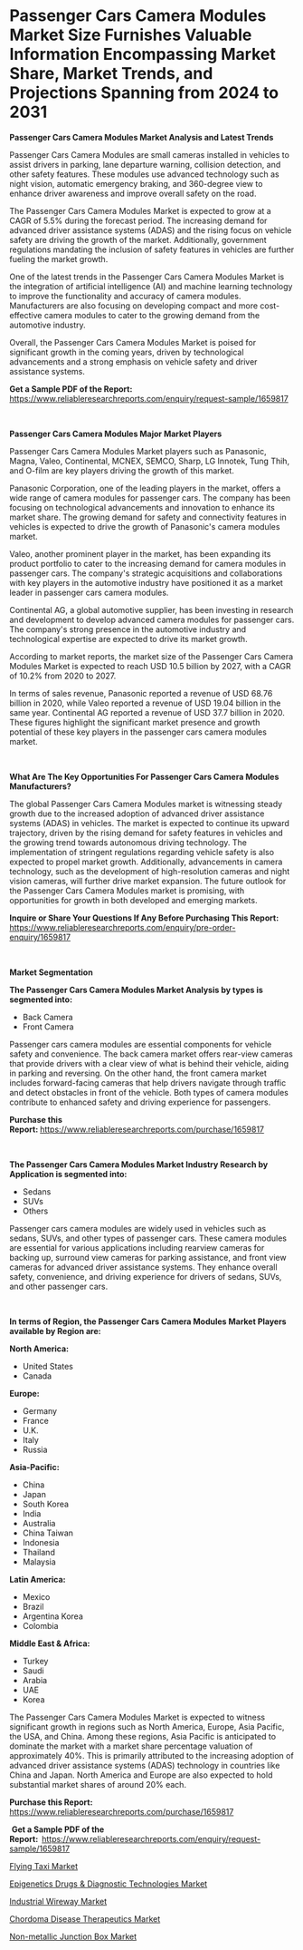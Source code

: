 <p><h1>Passenger Cars Camera Modules Market Size Furnishes Valuable Information Encompassing Market Share, Market Trends, and Projections Spanning from 2024 to 2031</h1></p><p><strong>Passenger Cars Camera Modules Market Analysis and Latest Trends</strong></p>
<p><p>Passenger Cars Camera Modules are small cameras installed in vehicles to assist drivers in parking, lane departure warning, collision detection, and other safety features. These modules use advanced technology such as night vision, automatic emergency braking, and 360-degree view to enhance driver awareness and improve overall safety on the road.</p><p>The Passenger Cars Camera Modules Market is expected to grow at a CAGR of 5.5% during the forecast period. The increasing demand for advanced driver assistance systems (ADAS) and the rising focus on vehicle safety are driving the growth of the market. Additionally, government regulations mandating the inclusion of safety features in vehicles are further fueling the market growth.</p><p>One of the latest trends in the Passenger Cars Camera Modules Market is the integration of artificial intelligence (AI) and machine learning technology to improve the functionality and accuracy of camera modules. Manufacturers are also focusing on developing compact and more cost-effective camera modules to cater to the growing demand from the automotive industry.</p><p>Overall, the Passenger Cars Camera Modules Market is poised for significant growth in the coming years, driven by technological advancements and a strong emphasis on vehicle safety and driver assistance systems.</p></p>
<p><strong>Get a Sample PDF of the Report:&nbsp;</strong> <a href="https://www.reliableresearchreports.com/enquiry/request-sample/1659817">https://www.reliableresearchreports.com/enquiry/request-sample/1659817</a></p>
<p>&nbsp;</p>
<p><strong>Passenger Cars Camera Modules Major Market Players</strong></p>
<p><p>Passenger Cars Camera Modules Market players such as Panasonic, Magna, Valeo, Continental, MCNEX, SEMCO, Sharp, LG Innotek, Tung Thih, and O-film are key players driving the growth of this market.</p><p>Panasonic Corporation, one of the leading players in the market, offers a wide range of camera modules for passenger cars. The company has been focusing on technological advancements and innovation to enhance its market share. The growing demand for safety and connectivity features in vehicles is expected to drive the growth of Panasonic's camera modules market. </p><p>Valeo, another prominent player in the market, has been expanding its product portfolio to cater to the increasing demand for camera modules in passenger cars. The company's strategic acquisitions and collaborations with key players in the automotive industry have positioned it as a market leader in passenger cars camera modules.</p><p>Continental AG, a global automotive supplier, has been investing in research and development to develop advanced camera modules for passenger cars. The company's strong presence in the automotive industry and technological expertise are expected to drive its market growth.</p><p>According to market reports, the market size of the Passenger Cars Camera Modules Market is expected to reach USD 10.5 billion by 2027, with a CAGR of 10.2% from 2020 to 2027. </p><p>In terms of sales revenue, Panasonic reported a revenue of USD 68.76 billion in 2020, while Valeo reported a revenue of USD 19.04 billion in the same year. Continental AG reported a revenue of USD 37.7 billion in 2020. These figures highlight the significant market presence and growth potential of these key players in the passenger cars camera modules market.</p></p>
<p>&nbsp;</p>
<p><strong>What Are The Key Opportunities For Passenger Cars Camera Modules Manufacturers?</strong></p>
<p><p>The global Passenger Cars Camera Modules market is witnessing steady growth due to the increased adoption of advanced driver assistance systems (ADAS) in vehicles. The market is expected to continue its upward trajectory, driven by the rising demand for safety features in vehicles and the growing trend towards autonomous driving technology. The implementation of stringent regulations regarding vehicle safety is also expected to propel market growth. Additionally, advancements in camera technology, such as the development of high-resolution cameras and night vision cameras, will further drive market expansion. The future outlook for the Passenger Cars Camera Modules market is promising, with opportunities for growth in both developed and emerging markets.</p></p>
<p><strong>Inquire or Share Your Questions If Any Before Purchasing This Report:</strong> <a href="https://www.reliableresearchreports.com/enquiry/pre-order-enquiry/1659817">https://www.reliableresearchreports.com/enquiry/pre-order-enquiry/1659817</a></p>
<p>&nbsp;</p>
<p><strong>Market Segmentation</strong></p>
<p><strong>The Passenger Cars Camera Modules Market Analysis by types is segmented into:</strong></p>
<p><ul><li>Back Camera</li><li>Front Camera</li></ul></p>
<p><p>Passenger cars camera modules are essential components for vehicle safety and convenience. The back camera market offers rear-view cameras that provide drivers with a clear view of what is behind their vehicle, aiding in parking and reversing. On the other hand, the front camera market includes forward-facing cameras that help drivers navigate through traffic and detect obstacles in front of the vehicle. Both types of camera modules contribute to enhanced safety and driving experience for passengers.</p></p>
<p><strong>Purchase this Report:&nbsp;</strong><a href="https://www.reliableresearchreports.com/purchase/1659817">https://www.reliableresearchreports.com/purchase/1659817</a></p>
<p>&nbsp;</p>
<p><strong>The Passenger Cars Camera Modules Market Industry Research by Application is segmented into:</strong></p>
<p><ul><li>Sedans</li><li>SUVs</li><li>Others</li></ul></p>
<p><p>Passenger cars camera modules are widely used in vehicles such as sedans, SUVs, and other types of passenger cars. These camera modules are essential for various applications including rearview cameras for backing up, surround view cameras for parking assistance, and front view cameras for advanced driver assistance systems. They enhance overall safety, convenience, and driving experience for drivers of sedans, SUVs, and other passenger cars.</p></p>
<p>&nbsp;</p>
<p><strong>In terms of Region, the Passenger Cars Camera Modules Market Players available by Region are:</strong></p>
<p>
    <p> <strong> North America: </strong>
        <ul>
            <li>United States</li>
            <li>Canada</li>
        </ul>
        </p> 
    <p> <strong> Europe: </strong>
        <ul>
            <li>Germany</li>
            <li>France</li>
            <li>U.K.</li>
            <li>Italy</li>
            <li>Russia</li>
        </ul>
        </p> 
    <p> <strong> Asia-Pacific: </strong>
        <ul>
            <li>China</li>
            <li>Japan</li>
            <li>South Korea</li>
            <li>India</li>
            <li>Australia</li>
            <li>China Taiwan</li>
            <li>Indonesia</li>
            <li>Thailand</li>
            <li>Malaysia</li>
        </ul>
        </p> 
    <p> <strong> Latin America: </strong>
        <ul>
            <li>Mexico</li>
            <li>Brazil</li>
            <li>Argentina Korea</li>
            <li>Colombia</li>
        </ul>
        </p> 
    <p> <strong> Middle East & Africa: </strong>
        <ul>
            <li>Turkey</li>
            <li>Saudi</li>
            <li>Arabia</li>
            <li>UAE</li>
            <li>Korea</li>
        </ul>
    </p>
    </p>
<p><p>The Passenger Cars Camera Modules Market is expected to witness significant growth in regions such as North America, Europe, Asia Pacific, the USA, and China. Among these regions, Asia Pacific is anticipated to dominate the market with a market share percentage valuation of approximately 40%. This is primarily attributed to the increasing adoption of advanced driver assistance systems (ADAS) technology in countries like China and Japan. North America and Europe are also expected to hold substantial market shares of around 20% each.</p></p>
<p><strong>Purchase this Report: </strong><a href="https://www.reliableresearchreports.com/purchase/1659817">https://www.reliableresearchreports.com/purchase/1659817</a></p>
<p>&nbsp;<strong>Get a Sample PDF of the Report:&nbsp;&nbsp;</strong><a href="https://www.reliableresearchreports.com/enquiry/request-sample/1659817">https://www.reliableresearchreports.com/enquiry/request-sample/1659817</a></p>
<p><strong></strong></p>
<p><p><a href="https://medium.com/@effiemills56867/flying-taxi-market-analysis-its-cagr-market-segmentation-and-global-industry-overview-6161006bb111">Flying Taxi Market</a></p><p><a href="https://medium.com/@effiemills56867/epigenetics-drugs-amp-diagnostic-technologies-market-trends-forecast-and-competitive-analysis-472c0b8172bd">Epigenetics Drugs & Diagnostic Technologies Market</a></p><p><a href="https://github.com/juancolorado15/Market-Research-Report-List-1/blob/main/industrial-wireway-market.md">Industrial Wireway Market</a></p><p><a href="https://medium.com/@effiemills56867/analyzing-chordoma-disease-therapeutics-market-global-industry-perspective-and-forecast-2024-to-5814da05e246">Chordoma Disease Therapeutics Market</a></p><p><a href="https://github.com/mohamedbakry57/Market-Research-Report-List-2/blob/main/non-metallic-junction-box-market.md">Non-metallic Junction Box Market</a></p></p>